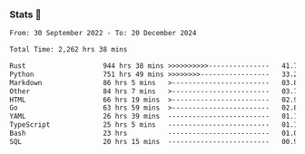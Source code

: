 ### Stats 👋
<!--START_SECTION:waka-->

```txt
From: 30 September 2022 - To: 20 December 2024

Total Time: 2,262 hrs 38 mins

Rust                   944 hrs 38 mins >>>>>>>>>>---------------   41.75 %
Python                 751 hrs 49 mins >>>>>>>>-----------------   33.23 %
Markdown               86 hrs 5 mins   >------------------------   03.81 %
Other                  84 hrs 7 mins   >------------------------   03.72 %
HTML                   66 hrs 19 mins  >------------------------   02.93 %
Go                     63 hrs 59 mins  >------------------------   02.83 %
YAML                   26 hrs 39 mins  -------------------------   01.18 %
TypeScript             25 hrs 5 mins   -------------------------   01.11 %
Bash                   23 hrs          -------------------------   01.02 %
SQL                    20 hrs 15 mins  -------------------------   00.90 %
```

<!--END_SECTION:waka-->

<!--
**buhaytza2005/buhaytza2005** is a ✨ _special_ ✨ repository because its `README.md` (this file) appears on your GitHub profile.

Here are some ideas to get you started:

- 🔭 I’m currently working on ...
- 🌱 I’m currently learning ...
- 👯 I’m looking to collaborate on ...
- 🤔 I’m looking for help with ...
- 💬 Ask me about ...
- 📫 How to reach me: ...
- 😄 Pronouns: ...
- ⚡ Fun fact: ...
-->



